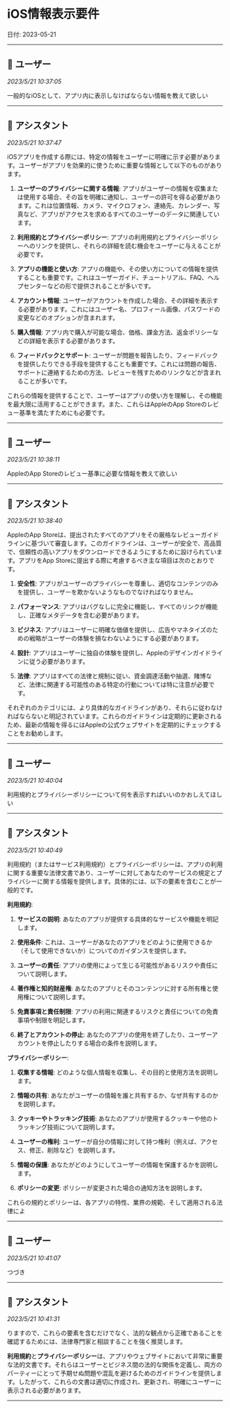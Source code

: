 # iOS情報表示要件

日付: 2023-05-21

---

## 👤 ユーザー
*2023/5/21 10:37:05*

一般的なiOSとして、アプリ内に表示しなけばならない情報を教えて欲しい

---

## 🤖 アシスタント
*2023/5/21 10:37:47*

iOSアプリを作成する際には、特定の情報をユーザーに明確に示す必要があります。ユーザーがアプリを効果的に使うために重要な情報として以下のものがあります。

1. **ユーザーのプライバシーに関する情報**: アプリがユーザーの情報を収集または使用する場合、その旨を明確に通知し、ユーザーの許可を得る必要があります。これは位置情報、カメラ、マイクロフォン、連絡先、カレンダー、写真など、アプリがアクセスを求めるすべてのユーザーのデータに関連しています。

2. **利用規約とプライバシーポリシー**: アプリの利用規約とプライバシーポリシーへのリンクを提供し、それらの詳細を読む機会をユーザーに与えることが必要です。

3. **アプリの機能と使い方**: アプリの機能や、その使い方についての情報を提供することも重要です。これはユーザーガイド、チュートリアル、FAQ、ヘルプセンターなどの形で提供されることが多いです。

4. **アカウント情報**: ユーザーがアカウントを作成した場合、その詳細を表示する必要があります。これにはユーザー名、プロフィール画像、パスワードの変更などのオプションが含まれます。

5. **購入情報**: アプリ内で購入が可能な場合、価格、課金方法、返金ポリシーなどの詳細を表示する必要があります。

6. **フィードバックとサポート**: ユーザーが問題を報告したり、フィードバックを提供したりできる手段を提供することも重要です。これには問題の報告、サポートに連絡するための方法、レビューを残すためのリンクなどが含まれることが多いです。

これらの情報を提供することで、ユーザーはアプリの使い方を理解し、その機能を最大限に活用することができます。また、これらはAppleのApp Storeのレビュー基準を満たすためにも必要です。

---

## 👤 ユーザー
*2023/5/21 10:38:11*

AppleのApp Storeのレビュー基準に必要な情報を教えて欲しい

---

## 🤖 アシスタント
*2023/5/21 10:38:40*

AppleのApp Storeは、提出されたすべてのアプリをその厳格なレビューガイドラインに基づいて審査します。このガイドラインは、ユーザーが安全で、高品質で、信頼性の高いアプリをダウンロードできるようにするために設けられています。アプリをApp Storeに提出する際に考慮するべき主な項目は次のとおりです。

1. **安全性**: アプリがユーザーのプライバシーを尊重し、適切なコンテンツのみを提供し、ユーザーを欺かないようなものでなければなりません。

2. **パフォーマンス**: アプリはバグなしに完全に機能し、すべてのリンクが機能し、正確なメタデータを含む必要があります。

3. **ビジネス**: アプリはユーザーに明確な価値を提供し、広告やマネタイズのための戦略がユーザーの体験を損なわないようにする必要があります。

4. **設計**: アプリはユーザーに独自の体験を提供し、Appleのデザインガイドラインに従う必要があります。

5. **法律**: アプリはすべての法律と規制に従い、資金調達活動や抽選、賭博など、法律に関連する可能性のある特定の行動については特に注意が必要です。

それぞれのカテゴリには、より具体的なガイドラインがあり、それらに従わなければならないと明記されています。これらのガイドラインは定期的に更新されるため、最新の情報を得るにはAppleの公式ウェブサイトを定期的にチェックすることをお勧めします。

---

## 👤 ユーザー
*2023/5/21 10:40:04*

利用規約とプライバシーポリシーについて何を表示すればいいのかおしえてほしい

---

## 🤖 アシスタント
*2023/5/21 10:40:49*

利用規約（またはサービス利用規約）とプライバシーポリシーは、アプリの利用に関する重要な法律文書であり、ユーザーに対してあなたのサービスの規定とプライバシーに関する情報を提供します。具体的には、以下の要素を含むことが一般的です。

**利用規約**:

1. **サービスの説明**: あなたのアプリが提供する具体的なサービスや機能を明記します。

2. **使用条件**: これは、ユーザーがあなたのアプリをどのように使用できるか（そして使用できないか）についてのガイダンスを提供します。

3. **ユーザーの責任**: アプリの使用によって生じる可能性があるリスクや責任について説明します。

4. **著作権と知的財産権**: あなたのアプリとそのコンテンツに対する所有権と使用権について説明します。

5. **免責事項と責任制限**: アプリの利用に関連するリスクと責任についての免責事項や制限を明記します。

6. **終了とアカウントの停止**: あなたのアプリの使用を終了したり、ユーザーアカウントを停止したりする場合の条件を説明します。

**プライバシーポリシー**:

1. **収集する情報**: どのような個人情報を収集し、その目的と使用方法を説明します。

2. **情報の共有**: あなたがユーザーの情報を誰と共有するか、なぜ共有するのかを説明します。

3. **クッキーやトラッキング技術**: あなたのアプリが使用するクッキーや他のトラッキング技術について説明します。

4. **ユーザーの権利**: ユーザーが自分の情報に対して持つ権利（例えば、アクセス、修正、削除など）を説明します。

5. **情報の保護**: あなたがどのようにしてユーザーの情報を保護するかを説明します。

6. **ポリシーの変更**: ポリシーが変更された場合の通知方法を説明します。

これらの規約とポリシーは、各アプリの特性、業界の規範、そして適用される法律によ

---

## 👤 ユーザー
*2023/5/21 10:41:07*

つづき

---

## 🤖 アシスタント
*2023/5/21 10:41:31*

りますので、これらの要素を含むだけでなく、法的な観点から正確であることを確認するためには、法律専門家と相談することを強く推奨します。

**利用規約**と**プライバシーポリシー**は、アプリやウェブサイトにおいて非常に重要な法的文書です。それらはユーザーとビジネス間の法的な関係を定義し、両方のパーティーにとって予期せぬ問題や混乱を避けるためのガイドラインを提供します。したがって、これらの文書は適切に作成され、更新され、明確にユーザーに表示される必要があります。

---
